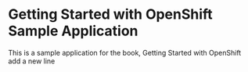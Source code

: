 Getting Started with OpenShift Sample Application
====================

This is a sample application for the book, Getting Started with OpenShift
add a new line
